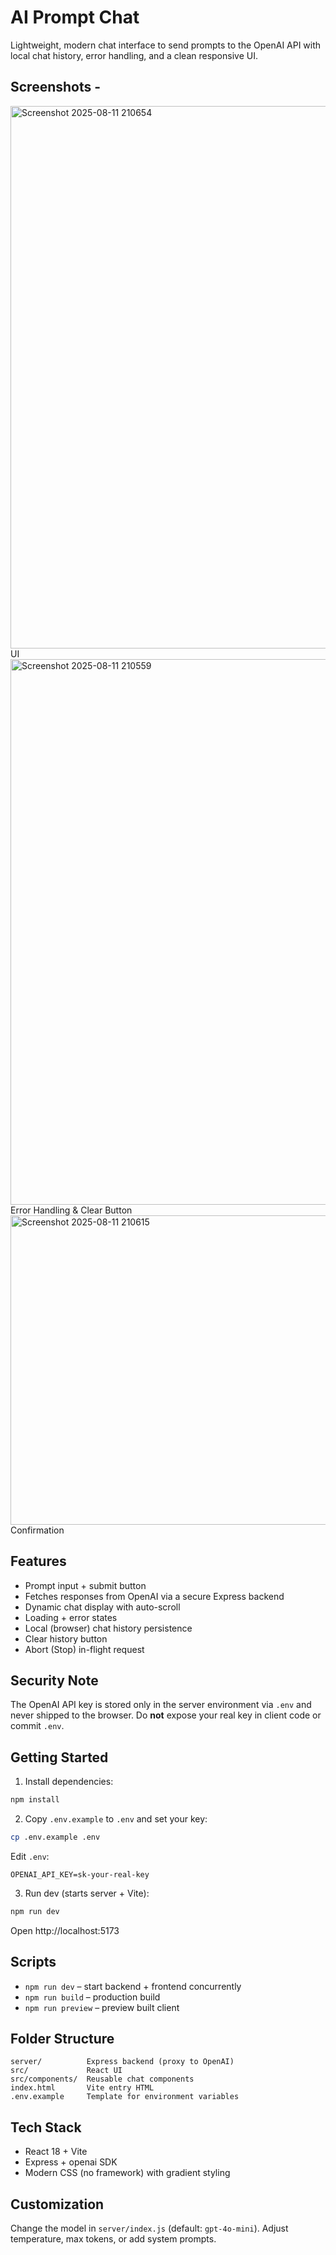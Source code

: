 # AI Prompt Chat

Lightweight, modern chat interface to send prompts to the OpenAI API with local chat history, error handling, and a clean responsive UI.

## Screenshots -
<img width="1919" height="868" alt="Screenshot 2025-08-11 210654" src="https://github.com/user-attachments/assets/2d07d1c2-3391-4675-9f17-678d85fd8b87" />
UI

<img width="1919" height="873" alt="Screenshot 2025-08-11 210559" src="https://github.com/user-attachments/assets/16a91f35-3ee4-417f-b815-b22dfc1ab642" />
Error Handling & Clear Button

<img width="1919" height="495" alt="Screenshot 2025-08-11 210615" src="https://github.com/user-attachments/assets/56e12552-4320-4f82-bb6b-e040b96416dd" />
Confirmation

## Features
- Prompt input + submit button
- Fetches responses from OpenAI via a secure Express backend
- Dynamic chat display with auto-scroll
- Loading + error states
- Local (browser) chat history persistence
- Clear history button
- Abort (Stop) in-flight request

## Security Note
The OpenAI API key is stored only in the server environment via `.env` and never shipped to the browser. Do **not** expose your real key in client code or commit `.env`.

## Getting Started

1. Install dependencies:
```bash
npm install
```
2. Copy `.env.example` to `.env` and set your key:
```bash
cp .env.example .env
```
Edit `.env`:
```
OPENAI_API_KEY=sk-your-real-key
```
3. Run dev (starts server + Vite):
```bash
npm run dev
```
Open http://localhost:5173

## Scripts
- `npm run dev` – start backend + frontend concurrently
- `npm run build` – production build
- `npm run preview` – preview built client

## Folder Structure
```
server/          Express backend (proxy to OpenAI)
src/             React UI
src/components/  Reusable chat components
index.html       Vite entry HTML
.env.example     Template for environment variables
```

## Tech Stack
- React 18 + Vite
- Express + openai SDK
- Modern CSS (no framework) with gradient styling

## Customization
Change the model in `server/index.js` (default: `gpt-4o-mini`). Adjust temperature, max tokens, or add system prompts.
